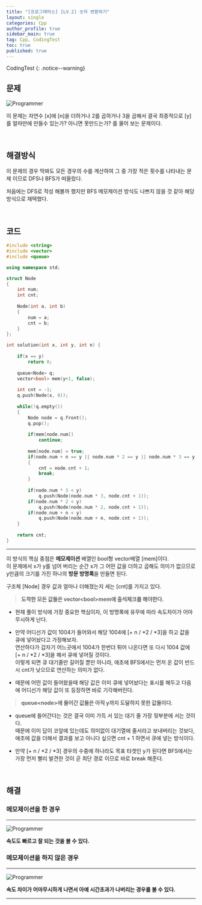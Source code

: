 ```yaml
---
title: "[프로그래머스] [LV.2] 숫자 변환하기"
layout: single
categories: Cpp
author_profile: true
sidebar_main: true
tag: Cpp, CodingTest
toc: true
published: true
---
```


CodingTest
{: .notice--warning}

## 문제

![Programmer](https://user-images.githubusercontent.com/69719507/226934815-cbe234da-0a3a-4f38-98bd-e83cf6fd301b.png)


이 문제는 자연수 [x]에 [n]을 더하거나 2를 곱하거나 3을 곱해서 결국 최종적으로 [y]를 얼마만에 만들수 있는가? 아니면 못만드는가? 를 물어 보는 문제이다.


<br>


## 해결방식

이 문제의 경우 딱봐도 모든 경우의 수를 계산하여 그 중 가장 적은 횟수를 나타내는 문제 이므로 DFS나 BFS가 떠올랐다.   

처음에는 DFS로 작성 해볼까 했지만 BFS 메모제이션 방식도 나쁘지 않을 것 같아 해당 방식으로 채택했다.


<br>


## 코드


```cpp
#include <string>
#include <vector>
#include <queue>

using namespace std;

struct Node
{
    int num;
    int cnt;
    
    Node(int a, int b)
    {
        num = a;
        cnt = b;
    }
};

int solution(int x, int y, int n) {
    
    if(x == y)
        return 0;
    
    queue<Node> q;
    vector<bool> mem(y+1, false);
    
    int cnt = -1;
    q.push(Node(x, 0));
    
    while(!q.empty())
    {
        Node node = q.front();
        q.pop();
        
        if(mem[node.num])
            continue;
        
        mem[node.num] = true;    
        if(node.num + n == y || node.num * 2 == y || node.num * 3 == y)
        {
            cnt = node.cnt + 1;
            break;
        }
        
        if(node.num * 3 < y)
            q.push(Node(node.num * 3, node.cnt + 1));
        if(node.num * 2 < y)
            q.push(Node(node.num * 2, node.cnt + 1));
        if(node.num + n < y)
            q.push(Node(node.num + n, node.cnt + 1));    
    }
  
    return cnt;
}
```
***


이 방식의 핵심 중점은 **메모제이션** 배열인 bool형 vector배열 [mem]이다.   
이 문제에서 x가 y를 넘어 버리는 순간 x가 그 어떤 값을 더하고 곱해도 의미가 없으므로 y만큼의 크기를 가진 하나의 **방문 방명록**을 만들면 된다.

구조체 [Node] 경우 값과 얼마나 더해졌는지 세는 [cnt]를 가지고 있다.

> **도착한 모든 값들은 vector\<bool>mem에 출석체크를 해야한다.**

* 현재 풀이 방식에 가장 중요한 핵심이자, 이 방명록에 유무에 따라 속도차이가 어마무시하게 난다.

* 만약 어디선가 값이 1004가 들어와서 해당 1004에 [+ n / *2 / *3]을 하고 값을 큐에 넣어놨다고 가정해보자.   
연산하다가 갑자기 어느곳에서 1004가 한번더 튀어 나온다면 또 다시 1004 값에 [+ n / *2 / *3]을 해서 큐에 넣어질 것이다.   
이렇게 되면 큐 대기줄만 길어질 뿐만 아니라, 애초에 BFS에서는 먼저 온 값이 반드시 cnt가 낮으므로 연산하는 의미가 없다.

* 때문에 어떤 값이 들어왔을때 해당 값은 이미 큐에 넣어놨다는 표시를 해두고 다음에 어디선가 해당 값이 또 등장하면 바로 기각해버린다.



> **queue\<node>에 들어간 값들은 아직 y까지 도달하지 못한 값들이다.**

* queue에 들어간다는 것은 결국 이미 가득 서 있는 대기 줄 가장 뒷부분에 서는 것이다.   
때문에 이미 답이 코앞에 있는데도 의미없이 대기열에 줄서라고 보내버리는 것보다, 애초에 값을 더해서 결과를 보고 아니다 싶으면 cnt + 1 하면서 큐에 넣는 방식이다.

* 만약 [+ n / *2 / *3] 경우의 수중에 하나라도 목표 타겟인 y가 된다면 BFS에서는 가장 먼저 빨리 발견한 것이 곧 최단 경로 이므로 바로 break 해준다.


<br>


## 해결


### 메모제이션을 한 경우

***

![Programmer](https://user-images.githubusercontent.com/69719507/226942107-6b7a920c-ea5c-467b-bf18-a2ea8a7cf52d.png)

**속도도 빠르고 잘 되는 것을 볼 수 있다.**


### 메모제이션을 하지 않은 경우

***


![Programmer](https://user-images.githubusercontent.com/69719507/226942595-50583b53-ff5b-4f64-8e5d-ad48816b23d8.png)


**속도 차이가 어마무시하게 나면서 아예 시간초과가 나버리는 경우를 볼 수 있다.**



***